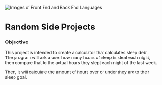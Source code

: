 ![Images of Front End and Back End Languages](https://media.licdn.com/mpr/mpr/shrinknp_800_800/AAEAAQAAAAAAAAbmAAAAJGE3MmNmOGNhLTkzMGYtNDNmOS05MzQzLWY3NDExZGNhZTA5YQ.jpg)

# Random Side Projects

### Objective: 
This project is intended to create a calculator that calculates sleep debt. The program will ask a user how many hours of sleep is ideal each night, then compare that to the actual hours they slept each night of the last week.

Then, it will calculate the amount of hours over or under they are to their sleep goal.
